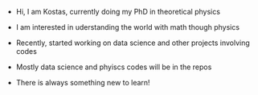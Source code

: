 - Hi, I am Kostas, currently doing my PhD in theoretical physics
- I am interested in uderstanding the world with math though physics
- Recently, started working on data science and other projects involving codes
- Mostly data science and phyiscs codes will be in the repos


- There is always something new to learn!
